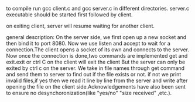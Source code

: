to compile run gcc client.c and gcc server.c in different directories.
server.c executable should be started first followed by client.

on exiting client, server will resume waiting for another client.

general description:
On the server side, we first open up a new socket and then bind it to port 8080. Now we use listen and accept to wait for a connection.The client opens a socket of its own and connects to the server.
Now once the connection is done,two commands are implemented get and exit.exit or ctrl C on the client will exit the client But the server can only be exited by ctrl c on the server. We take in file names through get command and send them to server to find out if the file exists or not. if not we print invalid files,if yes then we read it line by line from the server and write after opening the file on the client side.Acknowledgements have also been sent to ensure no desynchoronization(like "yes/no" "size received" ,etc.).
